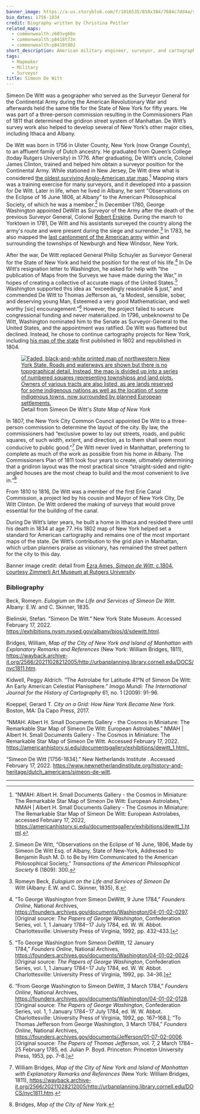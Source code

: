 ```yaml
---
banner_image: https://a-us.storyblok.com/f/1016535/858x384/7684c7dd4a/simeon_de_witt.jpg
bio_dates: 1756-1834
credit: Biography written by Christina Peitler
related_maps:
  - commonwealth:z603vg68n
  - commonwealth:p8418t73n
  - commonwealth:p8418t802
short_description: American military engineer, surveyor, and cartographer
tags:
  - Mapmaker
  - Military
  - Surveyor
title: Simeon De Witt
---
```

Simeon De Witt was a geographer who served as the Surveyor General for the Continental Army during the American Revolutionary War and afterwards held the same title for the State of New York for fifty years. He was part of a three-person commission resulting in the Commissioners Plan of 1811 that determined the gridiron street system of Manhattan. De Witt’s survey work also helped to develop several of New York’s other major cities, including Ithaca and Albany.

De Witt was born in 1756 in Ulster County, New York (now Orange County), to an affluent family of Dutch ancestry. He graduated from Queen’s College (today Rutgers University) in 1776. After graduating, De Witt’s uncle, Colonel James Clinton, trained and helped him obtain a surveyor position for the Continental Army. While stationed in New Jersey, De Witt drew what is considered [the oldest surviving Anglo-American star map](https://americanhistory.si.edu/documentsgallery/exhibitions/dewitt_1.html).[^1] Mapping stars was a training exercise for many surveyors, and it developed into a passion for De Witt. Later in life, when he lived in Albany, he sent “Observations on the Eclipse of 16 June 1806, at Albany” to the American Philosophical Society, of which he was a member.[^2] In December 1780, George Washington appointed DeWitt as Surveyor of the Army after the death of the previous Surveyor General, Colonel [Robert Erskine](/people/robert-erskine/). During the march to Yorktown in 1781, De Witt and his assistants surveyed the country along the army's route and were present during the siege and surrender.[^3] In 1783, he also mapped the [last cantonment of the American army](/maps/commonwealth:p8418t802/) within and surrounding the townships of Newburgh and New Windsor, New York. 

After the war, De Witt replaced General Philip Schuyler as Surveyor General for the State of New York and held the position for the rest of his life.[^4] In De Witt’s resignation letter to Washington, he asked for help with “the publication of Maps from the Surveys we have made during the War,” in hopes of creating a collective of accurate maps of the United States.[^5] Washington supported this idea as “exceedingly reasonable & just,” and commended De Witt to Thomas Jefferson as, “a Modest, sensible, sober, and deserving young Man, Esteemed a very good Mathematician, and well worthy \[sic\] encouragement.”[^6] However, the project failed to secure congressional funding and never materialized. In 1796, unbeknownst to De Witt, Washington nominated him to the Senate as Surveyor-General to the United States, and the appointment was ratified. De Witt was flattered but declined. Instead, he chose to continue cartography projects for New York, including [his map of the state](https://collections.leventhalmap.org/search/commonwealth:6t053q20w) first published in 1802 and republished in 1804.

<figure class="table w-3/4 mx-5 my-5">
  <a href="/maps/commonwealth:z603vg68n/">
    <img src="https://iiif.digitalcommonwealth.org/iiif/2/commonwealth:6108vt35r/729,282,4389,2427/1000,/0/default.jpg" alt="Faded, black-and-white printed map of northwestern New York State. Roads and waterways are shown but there is no topographical detail. Instead, the map is divided up into a series of numbered squares representing townshipss and land plots. Owners of various tracts are also listed, as are lands reserved for some indigenous nations as well as the location of some indigenous towns, now surrounded by planned European settlements." />
  </a>
  <figcaption class="table-caption caption-bottom">
    Detail from Simeon De Witt&#39;s <em>State Map of New York</em>
  <figcaption>
</figure>

In 1807, the New York City Common Council appointed De Witt to a three-person commission to determine the layout of the city. By law, the commissioners had “exclusive power to lay out streets, roads, and public squares, of such width, extent, and direction, as to them shall seem most conducive to public good.”[^7] De Witt never lived in Manhattan, preferring to complete as much of the work as possible from his home in Albany. The Commissioners Plan of 1811 took four years to create, ultimately determining that a gridiron layout was the most practical since “straight-sided and right-angled houses are the most cheap to build and the most convenient to live in.”[^8]

From 1810 to 1816, De Witt was a member of the first Erie Canal Commission, a project led by his cousin and Mayor of New York City, De Witt Clinton. De Witt ordered the making of surveys that would prove essential for the building of the canal.

During De Witt’s later years, he built a home in Ithaca and resided there until his death in 1834 at age 77. His 1802 map of New York helped set a standard for American cartography and remains one of the most important maps of the state. De Witt’s contribution to the grid plan in Manhattan, which urban planners praise as visionary, has remained the street pattern for the city to this day.

Banner image credit: detail from [Ezra Ames, _Simeon de Witt,_ c.1804, courtesy Zimmerli Art Museum at Rutgers University](https://zimmerli.emuseum.com/objects/58238/simeon-de-witt).

[^1]: “NMAH: Albert H. Small Documents Gallery - the Cosmos in Miniature: The Remarkable Star Map of Simeon De Witt: European Astrolabes,” NMAH | Albert H. Small Documents Gallery - The Cosmos in Miniature: The Remarkable Star Map of Simeon De Witt: European Astrolabes, accessed February 17, 2022, https://americanhistory.si.edu/documentsgallery/exhibitions/dewitt_1.html.

[^2]: Simeon De Witt, “Observations on the Eclipse of 16 June, 1806, Made by Simeon De Witt Esq. of Albany, State of New-York, Addressed to Benjamin Rush M. D. to Be by Him Communicated to the American Philosophical Society,” _Transactions of the American Philosophical Society_ 6 (1809): 300.

[^3]: Romeyn Beck, _Eulogium on the Life and Services of Simeon De Witt_ (Albany: E.W. and C. Skinner, 1835), 8.

[^4]: “To George Washington from Simeon DeWitt, 9 June 1784,” _Founders Online_, National Archives, https://founders.archives.gov/documents/Washington/04-01-02-0297. \[Original source: _The Papers of George Washington_, Confederation Series, vol. 1, 1 January 1784 – 17 July 1784, ed. W. W. Abbot. Charlottesville: University Press of Virginia, 1992, pp. 432–433.\]

[^5]: “To George Washington from Simeon DeWitt, 12 January 1784,” _Founders Online_, National Archives, https://founders.archives.gov/documents/Washington/04-01-02-0024. \[Original source: _The Papers of George Washington_, Confederation Series, vol. 1, 1 January 1784 – 17 July 1784, ed. W. W. Abbot. Charlottesville: University Press of Virginia, 1992, pp. 34–36.\]

[^6]: “From George Washington to Simeon DeWitt, 3 March 1784,” _Founders Online_, National Archives, https://founders.archives.gov/documents/Washington/04-01-02-0128. \[Original source: _The Papers of George Washington_, Confederation Series, vol. 1, 1 January 1784 – 17 July 1784, ed. W. W. Abbot. Charlottesville: University Press of Virginia, 1992, pp. 167–168.\]; “To Thomas Jefferson from George Washington, 3 March 1784,” _Founders Online_, National Archives, https://founders.archives.gov/documents/Jefferson/01-07-02-0006. \[Original source: _The Papers of Thomas Jefferson_, vol. 7, 2 March 1784 – 25 February 1785, ed. Julian P. Boyd. Princeton: Princeton University Press, 1953, pp. 7–8.\]

[^7]: William Bridges, _Map of the City of New York and Island of Manhattan with Explanatory Remarks and References_ (New York: William Bridges, 1811), https://wayback.archive-it.org/2566/20211028212005/http://urbanplanning.library.cornell.edu/DOCS/nyc1811.htm.

[^8]: Bridges, _Map of the City of New York_.

### Bibliography

Beck, Romeyn. _Eulogium on the Life and Services of Simeon De Witt_. Albany: E.W. and C. Skinner, 1835.

Bielinski, Stefan. “Simeon De Witt.” New York State Museum. Accessed February 17, 2022. https://exhibitions.nysm.nysed.gov/albany/bios/d/sdewitt.html.

Bridges, William, _Map of the City of New York and Island of Manhattan with Explanatory Remarks and References_ (New York: William Bridges, 1811), https://wayback.archive-it.org/2566/20211028212005/http://urbanplanning.library.cornell.edu/DOCS/nyc1811.htm.

Kidwell, Peggy Aldrich. “The Astrolabe for Latitude 41°N of Simeon De Witt: An Early American Celestial Planisphere.” _Imago Mundi: The International Journal for the History of Cartography_ 61, no. 1 (2009): 91-96. 

Koeppel, Gerard T. _City on a Grid: How New York Became New York_. Boston, MA: Da Capo Press, 2017. 

“NMAH: Albert H. Small Documents Gallery - the Cosmos in Miniature: The Remarkable Star Map of Simeon De Witt: European Astrolabes.” NMAH | Albert H. Small Documents Gallery - The Cosmos in Miniature: The Remarkable Star Map of Simeon De Witt. Accessed February 17, 2022. https://americanhistory.si.edu/documentsgallery/exhibitions/dewitt_1.html. 

“Simeon De Witt \[1756-1834\].” New Netherlands Institute . Accessed February 17, 2022. https://www.newnetherlandinstitute.org/history-and-heritage/dutch_americans/simeon-de-witt.

***
